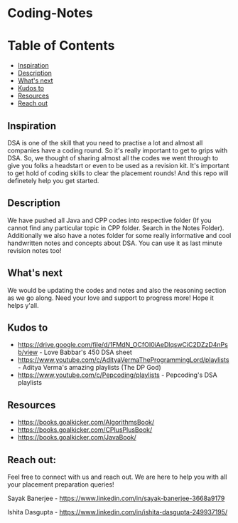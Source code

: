 # Coding-Notes

# Table of Contents

- [Inspiration](#inspiration)
- [Description](#description)
- [What's next](#whats-next)
- [Kudos to](#kudos-to)
- [Resources](#resources)
- [Reach out](#reach-out)

## Inspiration

DSA is one of the skill that you need to practise a lot and almost all companies have a coding round. So it's really important to get to grips with DSA.
So, we thought of sharing almost all the codes we went through to give you folks a headstart or even to be used as a revision kit. It's important to get hold of coding skills to clear the placement rounds! And this repo will definetely help you get started.

## Description

We have pushed all Java and CPP codes into respective folder (If you cannot find any particular topic in CPP folder. Search in the Notes Folder). Additionally we also have a notes folder for some really informative and cool handwritten notes and concepts about DSA. You can use it as last minute revision notes too!

## What's next

We would be updating the codes and notes and also the reasoning section as we go along. Need your love and support to progress more! Hope it helps y'all.

## Kudos to

- https://drive.google.com/file/d/1FMdN_OCfOI0iAeDlqswCiC2DZzD4nPsb/view - Love Babbar's 450 DSA sheet
- https://www.youtube.com/c/AdityaVermaTheProgrammingLord/playlists - Aditya Verma's amazing playlists (The DP God)
- https://www.youtube.com/c/Pepcoding/playlists - Pepcoding's DSA playlists

## Resources

- https://books.goalkicker.com/AlgorithmsBook/
- https://books.goalkicker.com/CPlusPlusBook/
- https://books.goalkicker.com/JavaBook/

## Reach out:
Feel free to connect with us and reach out. We are here to help you with all your placement preparation queries!

Sayak Banerjee - https://www.linkedin.com/in/sayak-banerjee-3668a9179

Ishita Dasgupta - https://www.linkedin.com/in/ishita-dasgupta-249937195/
